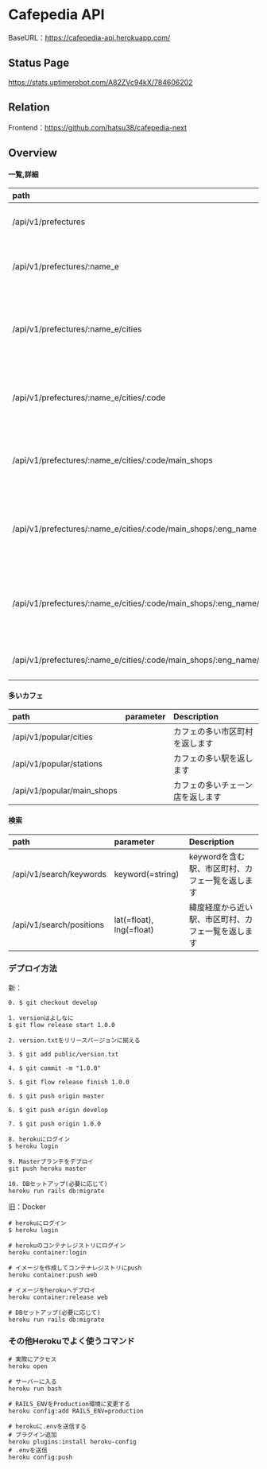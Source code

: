 # Cafepedia API

<!-- 旧URL -->
<!-- BaseURL：https://api.cafepedia.jp/ -->
BaseURL：https://cafepedia-api.herokuapp.com/

## Status Page

https://stats.uptimerobot.com/A82ZVc94kX/784606202

## Relation
<!-- 旧構成 -->
<!-- Infrastructure：https://github.com/hatsu38/cafepedia-api-aws -->

Frontend：https://github.com/hatsu38/cafepedia-next

## Overview
#### 一覧,詳細
|path|parameter|Description|
|:-|:-|:-|
|/api/v1/prefectures| |都道府県一覧を返します|
|/api/v1/prefectures/:name_e| |ある都道府県のカフェ一覧情報を返します|
|/api/v1/prefectures/:name_e/cities| |ある都道府県のカフェ一覧、市区町村一覧情報を返します|
|/api/v1/prefectures/:name_e/cities/:code| |ある市区町村のお店一覧、カフェ一覧情報を返します|
|/api/v1/prefectures/:name_e/cities/:code/main_shops| |ある市区町村のチェーン店一覧、カフェ一覧を返します
|/api/v1/prefectures/:name_e/cities/:code/main_shops/:eng_name| |ある市区町村のあるチェーン店のカフェ一覧情報を返します|
|/api/v1/prefectures/:name_e/cities/:code/main_shops/:eng_name/shops| |ある市区町村のあるチェーン店のカフェ一覧情報を返します|
|/api/v1/prefectures/:name_e/cities/:code/main_shops/:eng_name/shops/:id| |あるカフェの詳細情報を返します|

#### 多いカフェ
|path|parameter|Description|
|:-|:-|:-|
|/api/v1/popular/cities| |カフェの多い市区町村を返します|
|/api/v1/popular/stations| |カフェの多い駅を返します|
|/api/v1/popular/main_shops| |カフェの多いチェーン店を返します|

#### 検索
|path|parameter|Description|
|:-|:-|:-|
|/api/v1/search/keywords| keyword(=string)| keywordを含む駅、市区町村、カフェ一覧を返します |
|/api/v1/search/positions| lat(=float), lng(=float)| 緯度経度から近い駅、市区町村、カフェ一覧を返します |


### デプロイ方法
新：
```
0. $ git checkout develop

1. versionはよしなに
$ git flow release start 1.0.0

2. version.txtをリリースバージョンに揃える

3. $ git add public/version.txt

4. $ git commit -m "1.0.0"

5. $ git flow release finish 1.0.0

6. $ git push origin master

6. $ git push origin develop

7. $ git push origin 1.0.0

8. herokuにログイン
$ heroku login

9. Masterブランチをデプロイ
git push heroku master

10. DBセットアップ(必要に応じて)
heroku run rails db:migrate
```

旧：Docker
```
# herokuにログイン
$ heroku login

# herokuのコンテナレジストリにログイン
heroku container:login

# イメージを作成してコンテナレジストリにpush
heroku container:push web

# イメージをherokuへデプロイ
heroku container:release web

# DBセットアップ(必要に応じて)
heroku run rails db:migrate
```

### その他Herokuでよく使うコマンド
```
# 実際にアクセス
heroku open

# サーバーに入る
heroku run bash

# RAILS_ENVをProduction環境に変更する
heroku config:add RAILS_ENV=production

# herokuに.envを送信する
# プラグイン追加
heroku plugins:install heroku-config
# .envを送信
heroku config:push
```
